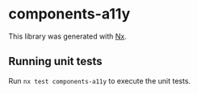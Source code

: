 # components-a11y

This library was generated with [Nx](https://nx.dev).

## Running unit tests

Run `nx test components-a11y` to execute the unit tests.

